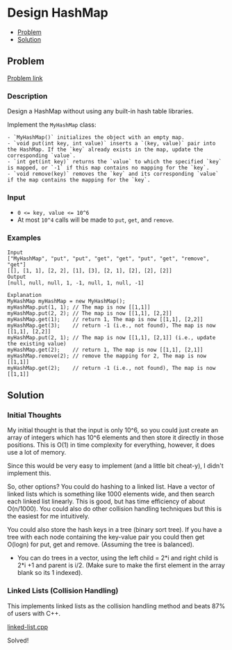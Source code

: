 # Design HashMap
- [Problem](#problem)
- [Solution](#solution)

## Problem
[Problem link](https://leetcode.com/problems/design-hashmap)

### Description
Design a HashMap without using any built-in hash table libraries.

Implement the `MyHashMap` class:


	- `MyHashMap()` initializes the object with an empty map.
	- `void put(int key, int value)` inserts a `(key, value)` pair into the HashMap. If the `key` already exists in the map, update the corresponding `value`.
	- `int get(int key)` returns the `value` to which the specified `key` is mapped, or `-1` if this map contains no mapping for the `key`.
	- `void remove(key)` removes the `key` and its corresponding `value` if the map contains the mapping for the `key`.


### Input


- `0 <= key, value <= 10^6`
- At most `10^4` calls will be made to `put`, `get`, and `remove`.




### Examples
```
Input
["MyHashMap", "put", "put", "get", "get", "put", "get", "remove", "get"]
[[], [1, 1], [2, 2], [1], [3], [2, 1], [2], [2], [2]]
Output
[null, null, null, 1, -1, null, 1, null, -1]

Explanation
MyHashMap myHashMap = new MyHashMap();
myHashMap.put(1, 1); // The map is now [[1,1]]
myHashMap.put(2, 2); // The map is now [[1,1], [2,2]]
myHashMap.get(1);    // return 1, The map is now [[1,1], [2,2]]
myHashMap.get(3);    // return -1 (i.e., not found), The map is now [[1,1], [2,2]]
myHashMap.put(2, 1); // The map is now [[1,1], [2,1]] (i.e., update the existing value)
myHashMap.get(2);    // return 1, The map is now [[1,1], [2,1]]
myHashMap.remove(2); // remove the mapping for 2, The map is now [[1,1]]
myHashMap.get(2);    // return -1 (i.e., not found), The map is now [[1,1]]
```


## Solution

### Initial Thoughts
My initial thought is that the input is only 10^6, so you could just create an array of integers which has 10^6 elements and then store it directly in those positions. This is O(1) in time complexity for everything, however, it does use a lot of memory.  

Since this would be very easy to implement (and a little bit cheat-y), I didn't implement this.  

So, other options?
You could do hashing to a linked list. Have a vector of linked lists which is something like 1000 elements wide, and then search each linked list linearly. This is good, but has time efficiency of about O(n/1000). You could also do other collision handling techniques but this is the easiest for me intuitively.  

You could also store the hash keys in a tree (binary sort tree). If you have a tree with each node containing the key-value pair you could then get O(logn) for put, get and remove. (Assuming the tree is balanced).
- You can do trees in a vector, using the left child = 2*i 	and right child is 2\*i +1 and parent is i/2. (Make sure to make the first element in the array blank so its 1 indexed).

### Linked Lists (Collision Handling)
This implements linked lists as the collision handling method and beats 87% of users with C++.  

[linked-list.cpp](./linked-list.cpp)

Solved!
